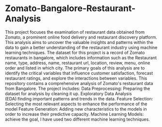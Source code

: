 # Zomato-Bangalore-Restaurant-Analysis
This project focuses the examination of restaurant data obtained from Zomato, a prominent online food delivery and restaurant discovery platform. This analysis aims to uncover the valuable insights and patterns within the data to gain a better understanding of the restaurant industry using machine learning techniques. The dataset for this project is a record of Zomato restaurants in bangalore, which includes information such as the Restaurant name, type, address, name, restaurant url, location, review, menu, online order and listed in which city. The primary goals of this analysis are to identify the critical variables that influence customer satisfaction, forecast restaurant ratings, and explore the interactions between variables.
This repository contains a comprehensive analysis of Zomato's restaurant data from Bangalore. The project includes:
Data Preprocessing: Preparing the dataset for analysis by cleaning it up.
Exploratory Data Analysis (EDA):finding important patterns and trends in the data.
Feature Selection: Selecting the most relevant aspects to enhance the performance of the model
Feature Generation: Adding new characteristics to the models in order to increase their predictive capacity.
Machine Learning Models: achieve the goal, I  have used two different machine learning techniques.
